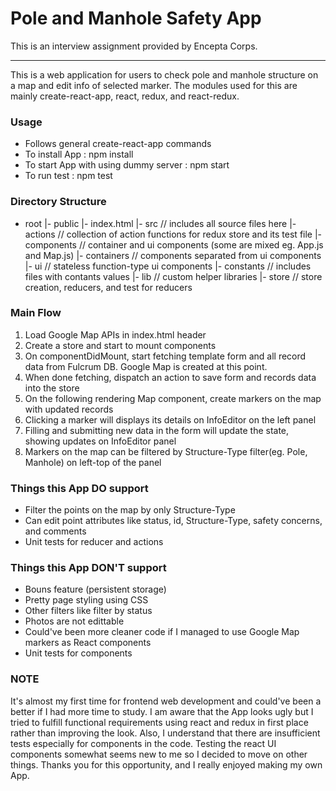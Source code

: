 Pole and Manhole Safety App
=================

This is an interview assignment provided by Encepta Corps.

-----------------------------------------
This is a web application for users to check pole and manhole structure on a map and edit info of selected marker.
The modules used for this are mainly create-react-app, react, redux, and react-redux.

### Usage
- Follows general create-react-app commands
- To install App
  : npm install
- To start App with using dummy server
  : npm start
- To run test
  : npm test

### Directory Structure
- root
|- public
 |- index.html
|- src                // includes all source files here
 |- actions           // collection of action functions for redux store and its test file
 |- components        // container and ui components (some are mixed eg. App.js and Map.js)
  |- containers       // components separated from ui components
  |- ui               // stateless function-type ui components
 |- constants         // includes files with contants values
 |- lib               // custom helper libraries
 |- store             // store creation, reducers, and test for reducers

### Main Flow
1. Load Google Map APIs in index.html header
2. Create a store and start to mount components
3. On componentDidMount, start fetching template form and all record data from Fulcrum DB. Google Map is created at this point.
4. When done fetching, dispatch an action to save form and records data into the store
5. On the following rendering Map component, create markers on the map with updated records
6. Clicking a marker will displays its details on InfoEditor on the left panel
7. Filling and submitting new data in the form will update the state, showing updates on InfoEditor panel
8. Markers on the map can be filtered by Structure-Type filter(eg. Pole, Manhole) on left-top of the panel

### Things this App DO support
- Filter the points on the map by only Structure-Type
- Can edit point attributes like status, id, Structure-Type, safety concerns, and comments
- Unit tests for reducer and actions

### Things this App DON'T support
- Bouns feature (persistent storage)
- Pretty page styling using CSS
- Other filters like filter by status
- Photos are not edittable
- Could've been more cleaner code if I managed to use Google Map markers as React components
- Unit tests for components

### NOTE
It's almost my first time for frontend web development and could've been a better if I had more time to study.
I am aware that the App looks ugly but I tried to fulfill functional requirements using react and redux in first place rather than improving the look.
Also, I understand that there are insufficient tests especially for components in the code. Testing the react UI components somewhat seems new to me so I decided to move on other things. Thanks you for this opportunity, and I really enjoyed making my own App.